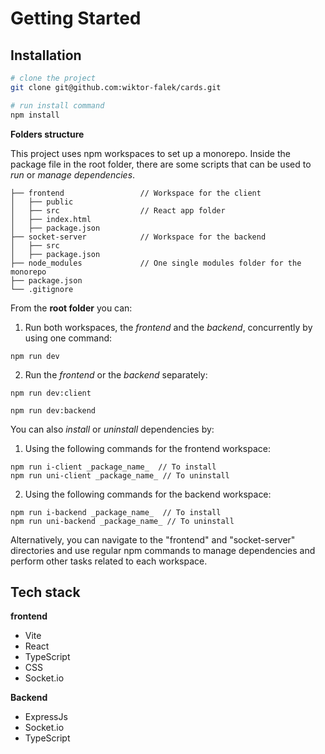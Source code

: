 # Getting Started

## Installation

```bash
# clone the project
git clone git@github.com:wiktor-falek/cards.git

# run install command
npm install
```

**Folders structure**

This project uses npm workspaces to set up a monorepo. Inside the package file in the root folder, there are some scripts that can be used to _run_ or _manage dependencies_.

```
├── frontend                 // Workspace for the client
│   ├── public
│   ├── src                  // React app folder
│   ├── index.html
│   ├── package.json
├── socket-server            // Workspace for the backend
│   ├── src
│   ├── package.json
├── node_modules             // One single modules folder for the monorepo
├── package.json
└── .gitignore
```

From the **root folder** you can:

1. Run both workspaces, the _frontend_ and the _backend_, concurrently by using one command:

```
npm run dev
```

2. Run the _frontend_ or the _backend_ separately:

```
npm run dev:client

npm run dev:backend
```

You can also _install_ or _uninstall_ dependencies by:

1. Using the following commands for the frontend workspace:

```
npm run i-client _package_name_  // To install
npm run uni-client _package_name_ // To uninstall
```

2. Using the following commands for the backend workspace:

```
npm run i-backend _package_name_  // To install
npm run uni-backend _package_name_ // To uninstall
```

Alternatively, you can navigate to the "frontend" and "socket-server" directories and use regular npm commands to manage dependencies and perform other tasks related to each workspace.

## Tech stack

**frontend**

- Vite
- React
- TypeScript
- CSS
- Socket.io

**Backend**

- ExpressJs
- Socket.io
- TypeScript
